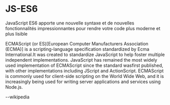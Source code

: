 # JS-ES6
JavaScript ES6 apporte une nouvelle syntaxe et de nouvelles fonctionnalités impressionnantes pour rendre votre code plus moderne et plus lisible

ECMAScript (or ES)[European Computer Manufacturers Association (ECMA)] is a scripting-language specification standardized by Ecma International.It was created to standardize JavaScript to help foster multiple independent implementations. JavaScript has remained the most widely used implementation of ECMAScript since the standard wasfirst published, with other implementations including JScript and ActionScript. ECMAScript is commonly used for client-side scripting on the World Wide Web, and it is increasingly being used for writing server applications and services using Node.js.

--wikipedia
